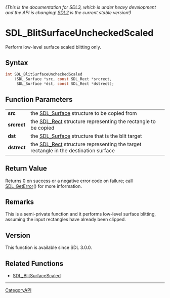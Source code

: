 ###### (This is the documentation for SDL3, which is under heavy development and the API is changing! [SDL2](https://wiki.libsdl.org/SDL2/) is the current stable version!)
# SDL_BlitSurfaceUncheckedScaled

Perform low-level surface scaled blitting only.

## Syntax

```c
int SDL_BlitSurfaceUncheckedScaled
    (SDL_Surface *src, const SDL_Rect *srcrect,
     SDL_Surface *dst, const SDL_Rect *dstrect);

```

## Function Parameters

|                 |                                                                                                 |
| --------------- | ----------------------------------------------------------------------------------------------- |
| **src**         | the [SDL_Surface](SDL_Surface.md) structure to be copied from                                      |
| **srcrect**     | the [SDL_Rect](SDL_Rect.md) structure representing the rectangle to be copied                      |
| **dst**         | the [SDL_Surface](SDL_Surface.md) structure that is the blit target                                |
| **dstrect**     | the [SDL_Rect](SDL_Rect.md) structure representing the target rectangle in the destination surface |

## Return Value

Returns 0 on success or a negative error code on failure; call
[SDL_GetError](SDL_GetError.md)() for more information.

## Remarks

This is a semi-private function and it performs low-level surface blitting,
assuming the input rectangles have already been clipped.

## Version

This function is available since SDL 3.0.0.

## Related Functions

* [SDL_BlitSurfaceScaled](SDL_BlitSurfaceScaled.md)

----
[CategoryAPI](CategoryAPI.md)
